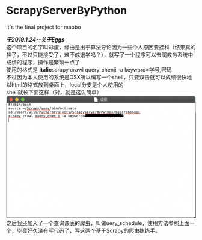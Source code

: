 # ScrapyServerByPython
it's the final project for maobo
<br>

***于2019.1.24--关于Eggs***<br>
这个项目的名字叫彩蛋，缘由是出于算法导论因为一些个人原因要挂科（结果真的挂了，不过只能接受了，难不成退学吗？），就写了一个程序可以去爬教务系统中成绩的程序，操作是繁琐一点了<br>
使用的格式是 **italic**scrapy crawl query_chenji -a keyword=学号,密码<br>
不过因为本人使用的系统是OSX所以编写一个shell，只要双击就可以成绩很快地以html的格式放到桌面上，local分支是个人使用的<br>
shell就长下面这样（对，就是这么简单）<br>
![1111](https://raw.githubusercontent.com/villmi/ScrapyServerByPython/master/img/shell-img.png)<br>
之后我还加入了一个查询课表的爬虫，叫做uery_schedule，使用方法参照上面一个，毕竟好久没有写代码了，写这两个基于Scrapy的爬虫练练手。

